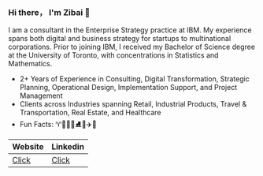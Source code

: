 ### Hi there， I'm Zibai 👋

I am a consultant in the Enterprise Strategy practice at IBM. My experience spans both digital and business strategy for startups to multinational corporations. Prior to joining IBM, I received my Bachelor of Science degree at the University of Toronto, with concentrations in Statistics and Mathematics.

- 2+ Years of Experience in Consulting, Digital Transformation, Strategic Planning, Operational Design, Implementation Support, and Project Management
- Clients across Industries spanning Retail, Industrial Products, Travel & Transportation, Real Estate, and Healthcare
- Fun Facts: ♈️🧘🏻‍♀️⛸📸✈️💜

|  Website   | Linkedin  | 
|  ----  | ----  | 
| [Click](https://zibaic.github.io/)|[Click](https://www.linkedin.com/in/zibai-chen/)| 
